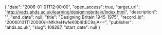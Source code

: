 {
  "date": "2006-01-01T12:00:00", 
  "open_access": true, 
  "target_url": "http://vads.ahds.ac.uk/learning/designingbritain/index.html", 
  "description": "", 
  "end_date": null, 
  "title": "Designing Britain 1945-1975", 
  "record_id": "20060101T120000/HNfkXeHwfeK0bI8tEC9ajA==", 
  "publisher": "ahds.ac.uk", 
  "slug": 109287, 
  "start_date": null
}


